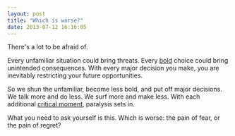 ```yaml
---
layout: post
title: "Which is worse?"
date: 2013-07-12 16:16:05
---
```


<p class="p1">
  There's a lot to be afraid of.
</p>

<p class="p1">
  Every unfamiliar situation could bring threats. Every <a href="http://bryanbraun.com/2012/02/26/be-bold" target="_blank" rel="noopener noreferrer" title="Be Bold">bold</a> choice could bring unintended consequences. With every major decision you make, you are inevitably restricting your future opportunities.
</p>

<p class="p1">
  So we shun the unfamiliar, become less bold, and put off major decisions. We talk more and do less. We surf more and make less. With each additional <a href="http://bryanbraun.com/2011/02/27/fear-and-the-critical-moment" title="Fear and the Critical Moment">critical moment</a>, paralysis sets in.
</p>

<p class="p1">
  What you need to ask yourself is this. Which is worse: the pain of fear, or the pain of regret?
</p>